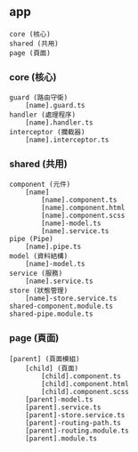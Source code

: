 ## app
    core (核心)
    shared (共用)
    page (頁面)
### core (核心)
    guard (路由守衛)
        [name].guard.ts
    handler (處理程序)
        [name].handler.ts
    interceptor (攔截器)
        [name].interceptor.ts
### shared (共用)
    component (元件)
        [name]
            [name].component.ts
            [name].component.html
            [name].component.scss
            [name]-model.ts  
            [name].service.ts
    pipe (Pipe)
        [name].pipe.ts
    model (資料結構)
        [name]-model.ts
    service (服務)
        [name].service.ts
    store (狀態管理)
        [name]-store.service.ts
    shared-component.module.ts
    shared-pipe.module.ts
### page (頁面)
    [parent] (頁面模組)
        [child] (頁面)
            [child].component.ts
            [child].component.html
            [child].component.scss
        [parent]-model.ts
        [parent].service.ts 
        [parent]-store.service.ts 
        [parent]-routing-path.ts
        [parent]-routing.module.ts
        [parent].module.ts

